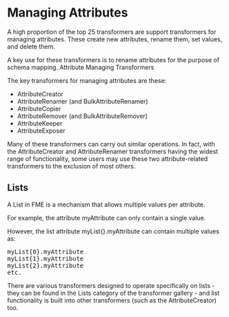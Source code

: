 # Managing Attributes #
A high proportion of the top 25 transformers are support transformers for managing attributes. These create new attributes, rename them, set values, and delete them.

A key use for these transformers is to rename attributes for the purpose of schema mapping.
Attribute Managing Transformers

The key transformers for managing attributes are these:

- AttributeCreator
- AttributeRenamer (and BulkAttributeRenamer)
- AttributeCopier
- AttributeRemover (and BulkAttributeRemover)
- AttributeKeeper
- AttributeExposer

Many of these transformers can carry out similar operations. In fact, with the AttributeCreator and AttributeRenamer transformers having the widest range of functionality, some users may use these two attribute-related transformers to the exclusion of most others.


## Lists ##
A List in FME is a mechanism that allows multiple values per attribute.

For example, the attribute myAttribute can only contain a single value.

However, the list attribute myList{}.myAttribute can contain multiple values as:

<pre>myList{0}.myAttribute
myList{1}.myAttribute
myList{2}.myAttribute
etc.</pre>

There are various transformers designed to operate specifically on lists - they can be found in the Lists category of the transformer gallery - and list functionality is built into other transformers (such as the AttributeCreator) too.

